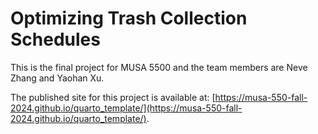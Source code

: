 # Optimizing Trash Collection Schedules

This is the final project for MUSA 5500 and the team members are Neve Zhang and Yaohan Xu.

The published site for this project is available at: [https://musa-550-fall-2024.github.io/quarto_template/](https://musa-550-fall-2024.github.io/quarto_template/).
